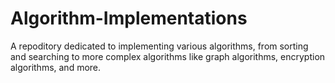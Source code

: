 # Algorithm-Implementations
A repoditory dedicated to implementing various algorithms, from sorting and searching to more complex algorithms like graph algorithms, encryption algorithms, and more.
